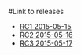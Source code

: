#Link to releases

* [RC1 2015-05-15](http://student.cs.hioa.no/~s114143/dats1600/GeneralAverage.2015-05-15.RC1.zip)
* [RC2 2015-05-16](http://student.cs.hioa.no/~s114143/dats1600/GeneralAverage.2015-05-16.RC2.zip)
* [RC3 2015-05-17](http://student.cs.hioa.no/~s114143/dats1600/GeneralAverage.2015-05-17.RC3.zip)
